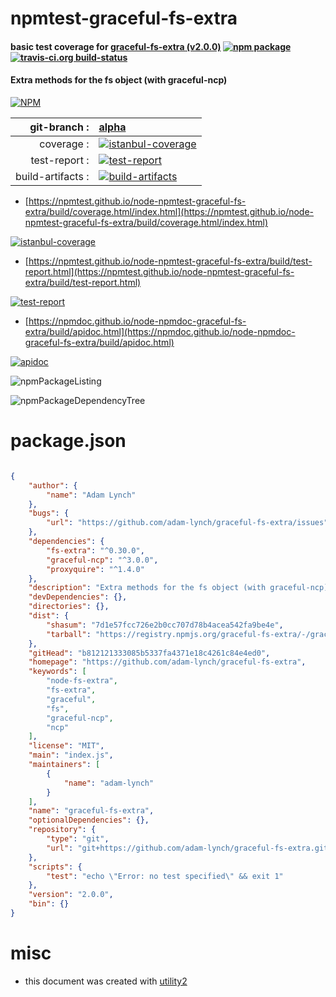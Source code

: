 # npmtest-graceful-fs-extra

#### basic test coverage for  [graceful-fs-extra (v2.0.0)](https://github.com/adam-lynch/graceful-fs-extra)  [![npm package](https://img.shields.io/npm/v/npmtest-graceful-fs-extra.svg?style=flat-square)](https://www.npmjs.org/package/npmtest-graceful-fs-extra) [![travis-ci.org build-status](https://api.travis-ci.org/npmtest/node-npmtest-graceful-fs-extra.svg)](https://travis-ci.org/npmtest/node-npmtest-graceful-fs-extra)

#### Extra methods for the fs object (with graceful-ncp)

[![NPM](https://nodei.co/npm/graceful-fs-extra.png?downloads=true&downloadRank=true&stars=true)](https://www.npmjs.com/package/graceful-fs-extra)

| git-branch : | [alpha](https://github.com/npmtest/node-npmtest-graceful-fs-extra/tree/alpha)|
|--:|:--|
| coverage : | [![istanbul-coverage](https://npmtest.github.io/node-npmtest-graceful-fs-extra/build/coverage.badge.svg)](https://npmtest.github.io/node-npmtest-graceful-fs-extra/build/coverage.html/index.html)|
| test-report : | [![test-report](https://npmtest.github.io/node-npmtest-graceful-fs-extra/build/test-report.badge.svg)](https://npmtest.github.io/node-npmtest-graceful-fs-extra/build/test-report.html)|
| build-artifacts : | [![build-artifacts](https://npmtest.github.io/node-npmtest-graceful-fs-extra/glyphicons_144_folder_open.png)](https://github.com/npmtest/node-npmtest-graceful-fs-extra/tree/gh-pages/build)|

- [https://npmtest.github.io/node-npmtest-graceful-fs-extra/build/coverage.html/index.html](https://npmtest.github.io/node-npmtest-graceful-fs-extra/build/coverage.html/index.html)

[![istanbul-coverage](https://npmtest.github.io/node-npmtest-graceful-fs-extra/build/screenCapture.buildCi.browser.%252Ftmp%252Fbuild%252Fcoverage.lib.html.png)](https://npmtest.github.io/node-npmtest-graceful-fs-extra/build/coverage.html/index.html)

- [https://npmtest.github.io/node-npmtest-graceful-fs-extra/build/test-report.html](https://npmtest.github.io/node-npmtest-graceful-fs-extra/build/test-report.html)

[![test-report](https://npmtest.github.io/node-npmtest-graceful-fs-extra/build/screenCapture.buildCi.browser.%252Ftmp%252Fbuild%252Ftest-report.html.png)](https://npmtest.github.io/node-npmtest-graceful-fs-extra/build/test-report.html)

- [https://npmdoc.github.io/node-npmdoc-graceful-fs-extra/build/apidoc.html](https://npmdoc.github.io/node-npmdoc-graceful-fs-extra/build/apidoc.html)

[![apidoc](https://npmdoc.github.io/node-npmdoc-graceful-fs-extra/build/screenCapture.buildCi.browser.%252Ftmp%252Fbuild%252Fapidoc.html.png)](https://npmdoc.github.io/node-npmdoc-graceful-fs-extra/build/apidoc.html)

![npmPackageListing](https://npmtest.github.io/node-npmtest-graceful-fs-extra/build/screenCapture.npmPackageListing.svg)

![npmPackageDependencyTree](https://npmtest.github.io/node-npmtest-graceful-fs-extra/build/screenCapture.npmPackageDependencyTree.svg)



# package.json

```json

{
    "author": {
        "name": "Adam Lynch"
    },
    "bugs": {
        "url": "https://github.com/adam-lynch/graceful-fs-extra/issues"
    },
    "dependencies": {
        "fs-extra": "^0.30.0",
        "graceful-ncp": "^3.0.0",
        "proxyquire": "^1.4.0"
    },
    "description": "Extra methods for the fs object (with graceful-ncp)",
    "devDependencies": {},
    "directories": {},
    "dist": {
        "shasum": "7d1e57fcc726e2b0cc707d78b4acea542fa9be4e",
        "tarball": "https://registry.npmjs.org/graceful-fs-extra/-/graceful-fs-extra-2.0.0.tgz"
    },
    "gitHead": "b812121333085b5337fa4371e18c4261c84e4ed0",
    "homepage": "https://github.com/adam-lynch/graceful-fs-extra",
    "keywords": [
        "node-fs-extra",
        "fs-extra",
        "graceful",
        "fs",
        "graceful-ncp",
        "ncp"
    ],
    "license": "MIT",
    "main": "index.js",
    "maintainers": [
        {
            "name": "adam-lynch"
        }
    ],
    "name": "graceful-fs-extra",
    "optionalDependencies": {},
    "repository": {
        "type": "git",
        "url": "git+https://github.com/adam-lynch/graceful-fs-extra.git"
    },
    "scripts": {
        "test": "echo \"Error: no test specified\" && exit 1"
    },
    "version": "2.0.0",
    "bin": {}
}
```



# misc
- this document was created with [utility2](https://github.com/kaizhu256/node-utility2)
